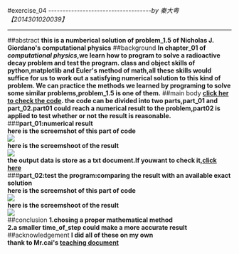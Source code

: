 #exercise_04
------------------------------------*by 秦大粤【2014301020039】*
***
##abstract
**this is a numberical solution of problem_1.5 of Nicholas J. Giordano's computational physics**
##background
**In chapter_01 of *computational physics*,we learn how to program to solve a radioactive decay problem and test the program.
class and object skills of python,matplotlib and Euler's method of math,all these skills would suffice for us to 
work out a satisfying numerical solution to this kind of problem.
We can practice the methods we learned by programing to solve some similar problems,problem_1.5 is one of them.**
##main body
**[click her to check the code](https://github.com/OrionPaxxx/computational_physics_N2014301020039/blob/master/exercise_04/-----problem_1.5_of_computational_physics.py).
the code can be divided into two parts,part_01 and part_02.part01 could reach a numerical result to the problem,part02
is applied to test whether or not the result is reasonable.**
###**part_01:numerical result**  
**here is the screemshot of this part of code**     
![](https://github.com/OrionPaxxx/computational_physics_N2014301020039/blob/master/exercise_04/-----code_part_01.png)    
**here is the screemshoot of the result**       
![](https://github.com/OrionPaxxx/computational_physics_N2014301020039/blob/master/exercise_04/-----result.png)  
**the output data is store as a txt document.If youwant to check it,[click here](https://github.com/OrionPaxxx/computational_physics_N2014301020039/blob/master/exercise_04/-----data_of_problem1.5.txt  )**          
###**part_02:test the program:comparing the result with an available exact solution**    
**here is the screemshot of this part of code**    
![](https://github.com/OrionPaxxx/computational_physics_N2014301020039/blob/master/exercise_04/-----code_part_02.png)    
**here is the screemshoot of the result**       
![](https://github.com/OrionPaxxx/computational_physics_N2014301020039/blob/master/exercise_04/-----result_of_test.png)     
##conclusion
**1.chosing a proper mathematical method**    
**2.a smaller time_of_step could make a more accurate result**
##acknowledgement
**I did all of these on my own**    
**thank to Mr.cai's [teaching document](https://www.evernote.com/shard/s140/sh/d351f9a3-8076-4274-944b-7043e0ce8cf3/4f89e8630604ea23262f00b3ed11f8ad)**    



